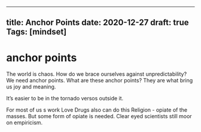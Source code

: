 
---
title: Anchor Points
date: 2020-12-27
draft: true
Tags: [mindset]
---
# anchor points
The world is chaos. How do we brace ourselves against unpredictability? We need anchor points. What are these anchor points? They are what bring us joy and meaning. 

It’s easier to be in the tornado versos outside it. 

For most of us s work 
Love 
Drugs also can do this
Religion - opiate of the masses. But some form of opiate is needed. Clear eyed scientists still moor on empiricism. 